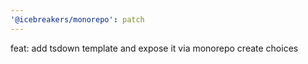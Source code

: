 ```yaml
---
'@icebreakers/monorepo': patch
---
```


feat: add tsdown template and expose it via monorepo create choices
